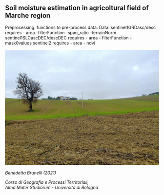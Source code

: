 ## Soil moisture estimation in agricoltural field of Marche region

Preprocessing: functions to pre-process data.
Data: 
sentinel1GRDasc/desc requires 
      - area
      -filterFunction
      -span_ratio
      -terrainNorm
 sentinel1SLCascDEC/descDEC requires
       - area
       - filterFunction
       - mask0values
sentinel2 requires
       - area
       - ndvi

![image](https://github.com/benedettabb/agricolture-moisture-Marche/blob/f7cf75604f8a211d90f73f504ae89c8090657450/MARCHE/img.jpg)

*Benedetta Brunelli (2021)*

*Corso di Geografia e Processi Territoriali,*                                                                                                                      
*Alma Mater Studiorum - Università di Bologna*
